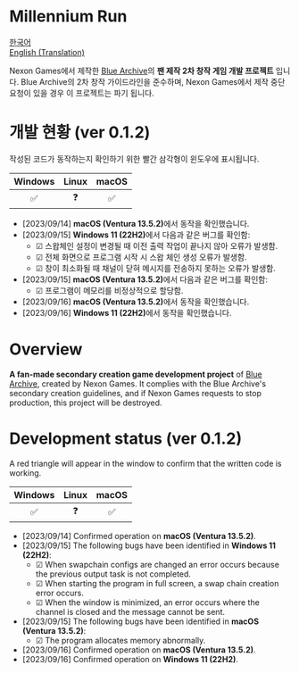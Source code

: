 # Millennium Run

[한국어](#1-개요) </br>
[English (Translation)](#1-overview) </br>


Nexon Games에서 제작한 [Blue Archive](https://bluearchive.nexon.com/)의 <b>팬 제작 2차 창작 게임 개발 프로젝트</b> 입니다.
Blue Archive의 2차 창작 가이드라인을 준수하며, Nexon Games에서 제작 중단 요청이 있을 경우 이 프로젝트는 파기 됩니다.

# 개발 현황 (ver 0.1.2)
작성된 코드가 동작하는지 확인하기 위한 빨간 삼각형이 윈도우에 표시됩니다.

|Windows|Linux|macOS|
|:---:|:---:|:---:|
|✅|❓|✅|

- \[2023/09/14\] <b>macOS (Ventura 13.5.2)</b>에서 동작을 확인했습니다.
- \[2023/09/15\] <b>Windows 11 (22H2)</b>에서 다음과 같은 버그를 확인함:
    - ☑︎ 스왑체인 설정이 변경될 때 이전 출력 작업이 끝나지 않아 오류가 발생함.
    - ☑︎ 전체 화면으로 프로그램 시작 시 스왑 체인 생성 오류가 발생함.
    - ☑︎ 창이 최소화될 때 채널이 닫혀 메시지를 전송하지 못하는 오류가 발생함.
- \[2023/09/15\] <b>macOS (Ventura 13.5.2)</b>에서 다음과 같은 버그를 확인함:
    - ☑︎ 프로그램이 메모리를 비정상적으로 할당함.
- \[2023/09/16\] <b>macOS (Ventura 13.5.2)</b>에서 동작을 확인했습니다.
- \[2023/09/16\] <b>Windows 11 (22H2)</b>에서 동작을 확인했습니다.


# Overview
<b>A fan-made secondary creation game development project</b> of [Blue Archive](https://bluearchive.nexon.com/), created by Nexon Games. It complies with the Blue Archive's secondary creation guidelines, and if Nexon Games requests to stop production, this project will be destroyed.

# Development status (ver 0.1.2)
A red triangle will appear in the window to confirm that the written code is working.

|Windows|Linux|macOS|
|:---:|:---:|:---:|
|✅|❓|✅|

- \[2023/09/14\] Confirmed operation on <b>macOS (Ventura 13.5.2)</b>.
- \[2023/09/15\] The following bugs have been identified in <b>Windows 11 (22H2)</b>:
    - ☑︎ When swapchain configs are changed an error occurs because the previous output task is not completed.
    - ☑︎ When starting the program in full screen, a swap chain creation error occurs.
    - ☑︎ When the window is minimized, an error occurs where the channel is closed and the message cannot be sent.
- \[2023/09/15\] The following bugs have been identified in <b>macOS (Ventura 13.5.2)</b>:
    - ☑︎ The program allocates memory abnormally.
- \[2023/09/16\] Confirmed operation on <b>macOS (Ventura 13.5.2)</b>.
- \[2023/09/16\] Confirmed operation on <b>Windows 11 (22H2)</b>.
